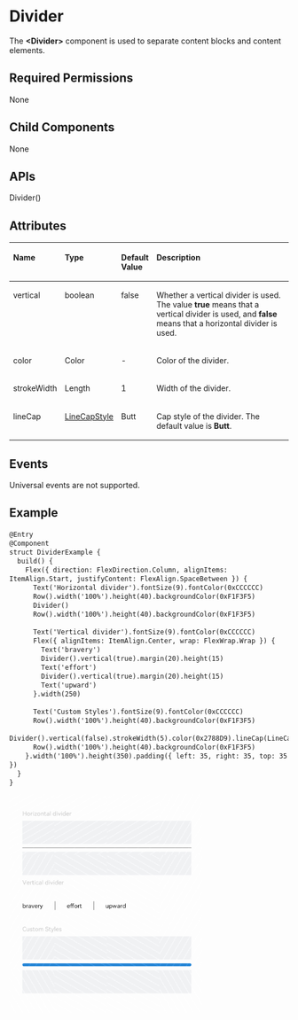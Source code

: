 # Divider<a name="EN-US_TOPIC_0000001111421406"></a>

The  **<Divider\>**  component is used to separate content blocks and content elements.

## Required Permissions<a name="section781125411508"></a>

None

## Child Components<a name="section171053164519"></a>

None

## APIs<a name="section314622835214"></a>

Divider\(\)

## Attributes<a name="section065712415316"></a>

<a name="table1166mcpsimp"></a>
<table><thead align="left"><tr id="row1173mcpsimp"><th class="cellrowborder" valign="top" width="14.540000000000001%" id="mcps1.1.5.1.1"><p id="p1175mcpsimp"><a name="p1175mcpsimp"></a><a name="p1175mcpsimp"></a>Name</p>
</th>
<th class="cellrowborder" valign="top" width="14.82%" id="mcps1.1.5.1.2"><p id="p1177mcpsimp"><a name="p1177mcpsimp"></a><a name="p1177mcpsimp"></a>Type</p>
</th>
<th class="cellrowborder" valign="top" width="9.64%" id="mcps1.1.5.1.3"><p id="p1179mcpsimp"><a name="p1179mcpsimp"></a><a name="p1179mcpsimp"></a>Default Value</p>
</th>
<th class="cellrowborder" valign="top" width="61%" id="mcps1.1.5.1.4"><p id="p1181mcpsimp"><a name="p1181mcpsimp"></a><a name="p1181mcpsimp"></a>Description</p>
</th>
</tr>
</thead>
<tbody><tr id="row1182mcpsimp"><td class="cellrowborder" valign="top" width="14.540000000000001%" headers="mcps1.1.5.1.1 "><p id="p1184mcpsimp"><a name="p1184mcpsimp"></a><a name="p1184mcpsimp"></a>vertical</p>
</td>
<td class="cellrowborder" valign="top" width="14.82%" headers="mcps1.1.5.1.2 "><p id="p1186mcpsimp"><a name="p1186mcpsimp"></a><a name="p1186mcpsimp"></a>boolean</p>
</td>
<td class="cellrowborder" valign="top" width="9.64%" headers="mcps1.1.5.1.3 "><p id="p1188mcpsimp"><a name="p1188mcpsimp"></a><a name="p1188mcpsimp"></a>false</p>
</td>
<td class="cellrowborder" valign="top" width="61%" headers="mcps1.1.5.1.4 "><p id="p1190mcpsimp"><a name="p1190mcpsimp"></a><a name="p1190mcpsimp"></a>Whether a vertical divider is used. The value <strong id="b1119922554315"><a name="b1119922554315"></a><a name="b1119922554315"></a>true</strong> means that a vertical divider is used, and <strong id="b179503434318"><a name="b179503434318"></a><a name="b179503434318"></a>false</strong> means that a horizontal divider is used.</p>
</td>
</tr>
<tr id="row1191mcpsimp"><td class="cellrowborder" valign="top" width="14.540000000000001%" headers="mcps1.1.5.1.1 "><p id="p1193mcpsimp"><a name="p1193mcpsimp"></a><a name="p1193mcpsimp"></a>color</p>
</td>
<td class="cellrowborder" valign="top" width="14.82%" headers="mcps1.1.5.1.2 "><p id="p1195mcpsimp"><a name="p1195mcpsimp"></a><a name="p1195mcpsimp"></a>Color</p>
</td>
<td class="cellrowborder" valign="top" width="9.64%" headers="mcps1.1.5.1.3 "><p id="p1197mcpsimp"><a name="p1197mcpsimp"></a><a name="p1197mcpsimp"></a>-</p>
</td>
<td class="cellrowborder" valign="top" width="61%" headers="mcps1.1.5.1.4 "><p id="p1199mcpsimp"><a name="p1199mcpsimp"></a><a name="p1199mcpsimp"></a>Color of the divider.</p>
</td>
</tr>
<tr id="row1200mcpsimp"><td class="cellrowborder" valign="top" width="14.540000000000001%" headers="mcps1.1.5.1.1 "><p id="p1202mcpsimp"><a name="p1202mcpsimp"></a><a name="p1202mcpsimp"></a>strokeWidth</p>
</td>
<td class="cellrowborder" valign="top" width="14.82%" headers="mcps1.1.5.1.2 "><p id="p1204mcpsimp"><a name="p1204mcpsimp"></a><a name="p1204mcpsimp"></a>Length</p>
</td>
<td class="cellrowborder" valign="top" width="9.64%" headers="mcps1.1.5.1.3 "><p id="p1206mcpsimp"><a name="p1206mcpsimp"></a><a name="p1206mcpsimp"></a>1</p>
</td>
<td class="cellrowborder" valign="top" width="61%" headers="mcps1.1.5.1.4 "><p id="p1208mcpsimp"><a name="p1208mcpsimp"></a><a name="p1208mcpsimp"></a>Width of the divider.</p>
</td>
</tr>
<tr id="row1209mcpsimp"><td class="cellrowborder" valign="top" width="14.540000000000001%" headers="mcps1.1.5.1.1 "><p id="p1211mcpsimp"><a name="p1211mcpsimp"></a><a name="p1211mcpsimp"></a>lineCap</p>
</td>
<td class="cellrowborder" valign="top" width="14.82%" headers="mcps1.1.5.1.2 "><p id="p1213mcpsimp"><a name="p1213mcpsimp"></a><a name="p1213mcpsimp"></a><a href="ts-appendix-enums.md#section549694781614">LineCapStyle</a></p>
</td>
<td class="cellrowborder" valign="top" width="9.64%" headers="mcps1.1.5.1.3 "><p id="p1215mcpsimp"><a name="p1215mcpsimp"></a><a name="p1215mcpsimp"></a>Butt</p>
</td>
<td class="cellrowborder" valign="top" width="61%" headers="mcps1.1.5.1.4 "><p id="p1217mcpsimp"><a name="p1217mcpsimp"></a><a name="p1217mcpsimp"></a>Cap style of the divider. The default value is <strong id="b2497816144410"><a name="b2497816144410"></a><a name="b2497816144410"></a>Butt</strong>.</p>
</td>
</tr>
</tbody>
</table>

## Events<a name="section8567175225417"></a>

Universal events are not supported.

## Example<a name="section18551123820541"></a>

```
@Entry
@Component
struct DividerExample {
  build() {
    Flex({ direction: FlexDirection.Column, alignItems: ItemAlign.Start, justifyContent: FlexAlign.SpaceBetween }) {
      Text('Horizontal divider').fontSize(9).fontColor(0xCCCCCC)
      Row().width('100%').height(40).backgroundColor(0xF1F3F5)
      Divider()
      Row().width('100%').height(40).backgroundColor(0xF1F3F5)

      Text('Vertical divider').fontSize(9).fontColor(0xCCCCCC)
      Flex({ alignItems: ItemAlign.Center, wrap: FlexWrap.Wrap }) {
        Text('bravery')
        Divider().vertical(true).margin(20).height(15)
        Text('effort')
        Divider().vertical(true).margin(20).height(15)
        Text('upward')
      }.width(250)

      Text('Custom Styles').fontSize(9).fontColor(0xCCCCCC)
      Row().width('100%').height(40).backgroundColor(0xF1F3F5)
      Divider().vertical(false).strokeWidth(5).color(0x2788D9).lineCap(LineCapStyle.Round)
      Row().width('100%').height(40).backgroundColor(0xF1F3F5)
    }.width('100%').height(350).padding({ left: 35, right: 35, top: 35 })
  }
}
```

![](figures/divider.png)

